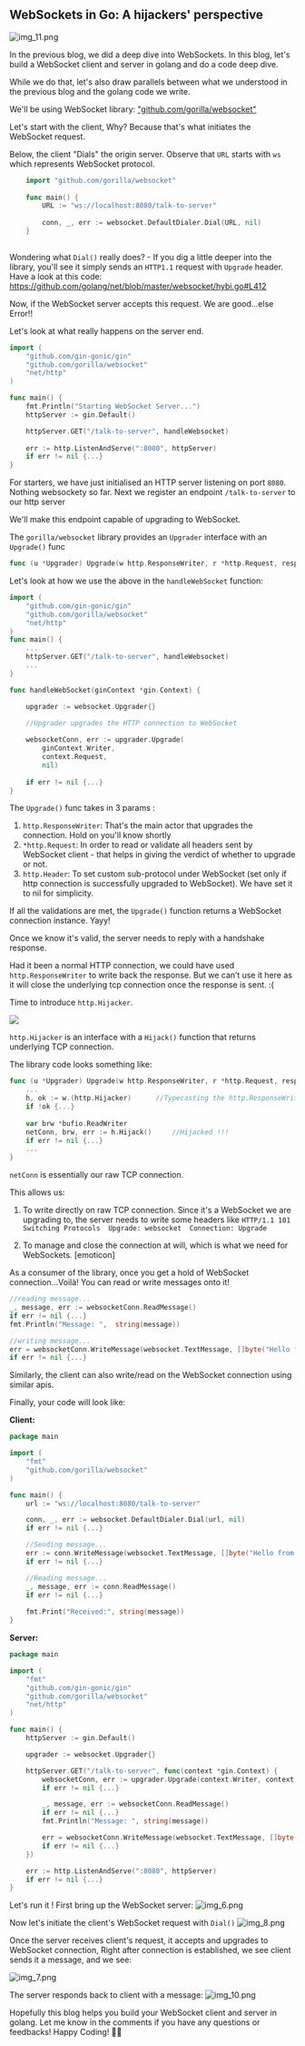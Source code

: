 ## WebSockets in Go: A hijackers' perspective 
![img_11.png](images/img_11.png)

In the previous blog, we did a deep dive into WebSockets.
In this blog, let's build a WebSocket client and server in golang and do a code deep dive.

While we do that, let's also draw parallels between what we understood in the previous blog and the golang code we write.

We'll be using WebSocket library: ["github.com/gorilla/websocket"](https://github.com/gorilla/websocket)

Let's start with the client, Why? Because that's what initiates the WebSocket request.

Below, the client "Dials" the origin server. Observe that `URL` starts with `ws` which represents WebSocket protocol. 
```go
    import "github.com/gorilla/websocket"
    
    func main() {
        URL := "ws://localhost:8080/talk-to-server"
        
        conn, _, err := websocket.DefaultDialer.Dial(URL, nil)
    }
    
```

Wondering what `Dial()` really does? - If you dig a little deeper into the library,
you'll see it simply sends an `HTTP1.1` request with `Upgrade` header.
Have a look at this code: https://github.com/golang/net/blob/master/websocket/hybi.go#L412

Now, if the WebSocket server accepts this request. We are good...else Error!!

Let's look at what really happens on the server end.
```go
import (
    "github.com/gin-gonic/gin"
    "github.com/gorilla/websocket"
    "net/http"
)

func main() {
    fmt.Println("Starting WebSocket Server...")
    httpServer := gin.Default()

    httpServer.GET("/talk-to-server", handleWebsocket)
    
    err := http.ListenAndServe(":8080", httpServer)
    if err != nil {...}
}
```

For starters, we have just initialised an HTTP server listening on port `8080`.
Nothing websockety so far.
Next we register an endpoint `/talk-to-server` to our http server 

We'll make this endpoint capable of upgrading to WebSocket. 

The `gorilla/websocket` library provides an `Upgrader` interface with an `Upgrade()` func

```go
func (u *Upgrader) Upgrade(w http.ResponseWriter, r *http.Request, responseHeader http.Header) (*Conn, error) 
```

Let's look at how we use the above in the `handleWebSocket` function:

```go
import (
    "github.com/gin-gonic/gin"
    "github.com/gorilla/websocket"
    "net/http"
)
func main() {
    ...
    httpServer.GET("/talk-to-server", handleWebsocket)
    ...
}

func handleWebSocket(ginContext *gin.Context) {

    upgrader := websocket.Upgrader{}

    //Upgrader upgrades the HTTP connection to WebSocket
    
    websocketConn, err := upgrader.Upgrade(
        ginContext.Writer,
        context.Request,
        nil)
    
    if err != nil {...}
}
```

The `Upgrade()` func takes in 3 params :

1. `http.ResponseWriter`: That's the main actor that upgrades the connection. Hold on you'll know shortly 
2. `*http.Request`: In order to read or validate all headers sent by WebSocket client - that helps in giving the verdict of whether to upgrade or not.
3. `http.Header`: To set custom sub-protocol under WebSocket (set only if http connection is successfully upgraded to WebSocket). We have set it to nil for simplicity.

If all the validations are met, the `Upgrade()` function returns a WebSocket connection instance. Yayy! 

Once we know it's valid, the server needs to reply with a handshake response.

Had it been a normal HTTP connection, we could have used `http.ResponseWriter` to write back the response.
But we can’t use it here as it will close the underlying tcp connection once the response is sent. :(

Time to introduce `http.Hijacker`.


![](../../../../Downloads/cat_hijacked.gif)

`http.Hijacker` is an interface with a `Hijack()` function that returns underlying TCP connection.

The library code looks something like:
```go
func (u *Upgrader) Upgrade(w http.ResponseWriter, r *http.Request, responseHeader http.Header) (*Conn, error) {    
    ...
    h, ok := w.(http.Hijacker)      //Typecasting the http.ResponseWriter to http.Hijacker
    if !ok {...}
    
    var brw *bufio.ReadWriter
    netConn, brw, err := h.Hijack()     //Hijacked !!!    
    if err != nil {...}
    ...
}
```

`netConn` is essentially our raw TCP connection.

This allows us:
1. To write directly on raw TCP connection.
   Since it's a WebSocket we are upgrading to, the server needs to write some headers like
   `HTTP/1.1 101 Switching Protocols 
    Upgrade: websocket 
    Connection: Upgrade`

2. To manage and close the connection at will, which is what we need for WebSockets. [emoticon]


As a consumer of the library, once you get a hold of WebSocket connection...Voilà! You can read or write messages onto it!

```go
//reading message...
_, message, err := websocketConn.ReadMessage()
if err != nil {...}
fmt.Println("Message: ",  string(message))

//writing message...
err = websocketConn.WriteMessage(websocket.TextMessage, []byte("Hello from server!"))
if err != nil {...}
```

Similarly, the client can also write/read on the WebSocket connection using similar apis.

Finally, your code will look like:

**Client:**
```go
package main

import (
	"fmt"
	"github.com/gorilla/websocket"
)

func main() {
	url := "ws://localhost:8080/talk-to-server"

	conn, _, err := websocket.DefaultDialer.Dial(url, nil)
	if err != nil {...}

	//Sending message...
	err := conn.WriteMessage(websocket.TextMessage, []byte("Hello from client!\n"));
	if err != nil {...}

	//Reading message...
	_, message, err := conn.ReadMessage()
	if err != nil {...}
	
	fmt.Print("Received:", string(message))
}

```

**Server:**
```go
package main

import (
	"fmt"
	"github.com/gin-gonic/gin"
	"github.com/gorilla/websocket"
	"net/http"
)

func main() {
	httpServer := gin.Default()

	upgrader := websocket.Upgrader{}

	httpServer.GET("/talk-to-server", func(context *gin.Context) {
		websocketConn, err := upgrader.Upgrade(context.Writer, context.Request, nil)
		if err != nil {...}

		_, message, err := websocketConn.ReadMessage()
		if err != nil {...}
		fmt.Println("Message: ", string(message))

		err = websocketConn.WriteMessage(websocket.TextMessage, []byte("Hello from server!\n"))
		if err != nil {...}
	})

	err := http.ListenAndServe(":8080", httpServer)
	if err != nil {...}
}
```

Let's run it !
First bring up the WebSocket server:
![img_6.png](images/img_6.png)

Now let's initiate the client's WebSocket request with `Dial()`
![img_8.png](images/img_8.png)

Once the server receives client's request, it accepts and upgrades to WebSocket connection,
Right after connection is established, we see client sends it a message, and we see:

![img_7.png](images/img_7.png)

The server responds back to client with a message:
![img_10.png](images/img_10.png)

Hopefully this blog helps you build your WebSocket client and server in golang. 
Let me know in the comments if you have any questions or feedbacks! Happy Coding! 👩‍💻 
